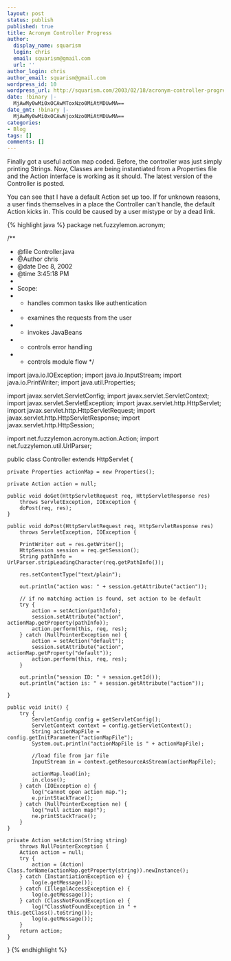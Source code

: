 ```yaml
---
layout: post
status: publish
published: true
title: Acronym Controller Progress
author:
  display_name: squarism
  login: chris
  email: squarism@gmail.com
  url: ''
author_login: chris
author_email: squarism@gmail.com
wordpress_id: 10
wordpress_url: http://squarism.com/2003/02/18/acronym-controller-progress/
date: !binary |-
  MjAwMy0wMi0xOCAwMToxNzo0MiAtMDUwMA==
date_gmt: !binary |-
  MjAwMy0wMi0xOCAwNjoxNzo0MiAtMDUwMA==
categories:
- Blog
tags: []
comments: []
---
```

Finally got a useful action map coded.  Before, the controller was just simply printing Strings.  Now, Classes are being instantiated from a Properties file and the Action interface is working as it should.  The latest version of the Controller is posted.

<!-- more -->

You can see that I have a default Action set up too.  If for unknown reasons, a user finds themselves in a place the Controller can't handle, the default Action kicks in.  This could be caused by a user mistype or by a dead link.



{% highlight java %}
package net.fuzzylemon.acronym;

/**
 * @file 	Controller.java
 * @Author 	chris
 * @date	Dec 8, 2002
 * @time	3:45:18 PM
 *
 * Scope:
 * 	- handles common tasks like authentication
 *	- examines the requests from the user
 * 	- invokes JavaBeans
 * 	- controls error handling
 * 	- controls module flow
 */

import java.io.IOException;
import java.io.InputStream;
import java.io.PrintWriter;
import java.util.Properties;

import javax.servlet.ServletConfig;
import javax.servlet.ServletContext;
import javax.servlet.ServletException;
import javax.servlet.http.HttpServlet;
import javax.servlet.http.HttpServletRequest;
import javax.servlet.http.HttpServletResponse;
import javax.servlet.http.HttpSession;

import net.fuzzylemon.acronym.action.Action;
import net.fuzzylemon.util.UrlParser;

public class Controller extends HttpServlet {

	private Properties actionMap = new Properties();

	private Action action = null;

	public void doGet(HttpServletRequest req, HttpServletResponse res)
		throws ServletException, IOException {
		doPost(req, res);
	}

	public void doPost(HttpServletRequest req, HttpServletResponse res)
		throws ServletException, IOException {

		PrintWriter out = res.getWriter();
		HttpSession session = req.getSession();
		String pathInfo = UrlParser.stripLeadingCharacter(req.getPathInfo());

		res.setContentType("text/plain");

		out.println("action was: " + session.getAttribute("action"));

		// if no matching action is found, set action to be default
		try {
			action = setAction(pathInfo);
			session.setAttribute("action", actionMap.getProperty(pathInfo));
			action.perform(this, req, res);
		} catch (NullPointerException ne) {
			action = setAction("default");
			session.setAttribute("action", actionMap.getProperty("default"));
			action.perform(this, req, res);
		}

		out.println("session ID: " + session.getId());
		out.println("action is: " + session.getAttribute("action"));

	}

	public void init() {
		try {
			ServletConfig config = getServletConfig();
			ServletContext context = config.getServletContext();
			String actionMapFile = config.getInitParameter("actionMapFile");
			System.out.println("actionMapFile is " + actionMapFile);

			//load file from jar file
			InputStream in = context.getResourceAsStream(actionMapFile);

			actionMap.load(in);
			in.close();
		} catch (IOException e) {
			log("cannot open action map.");
			e.printStackTrace();
		} catch (NullPointerException ne) {
			log("null action map!");
			ne.printStackTrace();
		}
	}

	private Action setAction(String string)
		throws NullPointerException {
		Action action = null;
		try {
			action = (Action) Class.forName(actionMap.getProperty(string)).newInstance();
		} catch (InstantiationException e) {
			log(e.getMessage());
		} catch (IllegalAccessException e) {
			log(e.getMessage());
		} catch (ClassNotFoundException e) {
			log("ClassNotFoundException in " + this.getClass().toString());
			log(e.getMessage());
		}
		return action;
	}
}
{% endhighlight %}